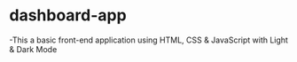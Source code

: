 # dashboard-app

-This a basic front-end application using HTML, CSS & JavaScript with Light & Dark Mode
